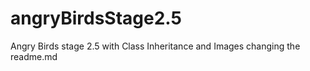 # angryBirdsStage2.5
Angry Birds stage 2.5 with Class Inheritance and Images
changing the readme.md
